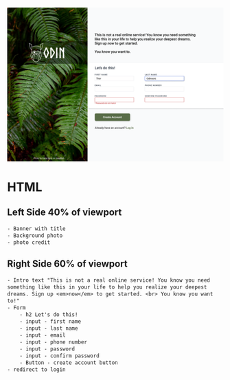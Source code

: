 !['example of login page'](./assets/sign-up-form.png)

# HTML

## Left Side 40% of viewport

    - Banner with title
    - Background photo
    - photo credit

## Right Side 60% of viewport

    - Intro text "This is not a real online service! You know you need something like this in your life to help you realize your deepest dreams. Sign up <em>now</em> to get started. <br> You know you want to!"
    - Form
        - h2 Let's do this!
        - input - first name
        - input - last name
        - input - email
        - input - phone number
        - input - password
        - input - confirm password
        - Button - create account button
    - redirect to login

